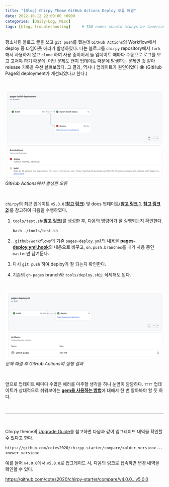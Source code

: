 ```yaml
---
title: "[Blog] Chirpy Theme GitHub Actions Deploy 오류 해결"
date: 2022-10-12 22:00:00 +0900
categories: [Daily-Log, Misc]
tags: [blog, troubleshooting]     # TAG names should always be lowercase
---
```


평소처럼 블로그 글을 쓰고 `git push`를 했는데 `GitHub Actions`의 Workflow에서 deploy 중 타임아웃 에러가 발생하였다. 나는 블로그를 `chirpy` repository에서 `fork` 해서 사용하지 않고 `clone` 하여 사용 중이어서 늘 업데이트 때마다 수동으로 로그를 보고 고쳐야 하기 때문에, 이번 문제도 왠지 업데이트 때문에 발생하는 문제인 것 같아 release 기록을 우선 살펴보았다. 그 결과, 역시나 업데이트가 원인이었다 😭 (GitHub Page의 deployment가 개선되었다고 한다.)

<br>

![](/assets/img/posts/Dev-Log/Blog/2022-10-12-error-1.png)
_GitHub Actions에서 발생한 오류_

<br>

`chirpy`의 최근 업데이트 `v5.3.0`([**참고 링크**](https://github.com/cotes2020/jekyll-theme-chirpy/releases/tag/v5.3.0)) 및 docs 업데이트([**참고 링크 1**](https://chirpy.cotes.page/posts/getting-started/#deploy-by-using-github-actions), [**참고 링크 2**](https://github.com/cotes2020/jekyll-theme-chirpy/blob/v5.3.0/.github/PULL_REQUEST_TEMPLATE.md))를 참고하여 다음을 수행하였다.

1. `tools/test.sh`([**참고 링크**](https://github.com/cotes2020/jekyll-theme-chirpy/blob/v5.3.0/tools/test.sh))를 생성한 후, 다음의 명령어가 잘 실행되는지 확인한다.

    ```shell
    bash ./tools/test.sh
    ```

2. `.github/workflows`의 기존 `pages-deploy.yml`의 내용을 [**pages-deploy.yml.hook**](https://github.com/cotes2020/jekyll-theme-chirpy/blob/v5.3.0/.github/workflows/pages-deploy.yml.hook)의 내용으로 바꾸고, `on.push.branches`를 내가 사용 중인 `master`만 남겨둔다.

3. 다시 `git push` 하여 deploy가 잘 되는지 확인한다.

4. 기존의 `gh-pages` branch와 `tools/deploy.sh`는 삭제해도 된다.

<br>

![](/assets/img/posts/Dev-Log/Blog/2022-10-12-error-2.png)
_문제 해결 후 GitHub Actions의 실행 결과_

<br>

앞으로 업데이트 때마다 수많은 에러를 마주할 생각을 하니 눈앞이 깜깜하다. ㅠㅠ 업데이트가 상대적으로 쉬워보이는 [**gem을 사용하는 방법**](https://chirpy.cotes.page/posts/getting-started/#upgrading)에 대해서 한 번 알아봐야 할 듯 하다.

<br>

<hr>

<br>

Chirpy theme의 [Upgrade Guide](https://github.com/cotes2020/jekyll-theme-chirpy/wiki/Upgrade-Guide)를 참고하면 다음과 같이 업그레이드 내역을 확인할 수 있다고 한다. 


```
https://github.com/cotes2020/chirpy-starter/compare/<older_version>...<newer_version>
```


예를 들어 `v4.0.0`에서 `v5.0.0`로 업그레이드 시, 다음의 링크로 접속하면 변경 내역을 확인할 수 있다.

https://github.com/cotes2020/chirpy-starter/compare/v4.0.0...v5.0.0
